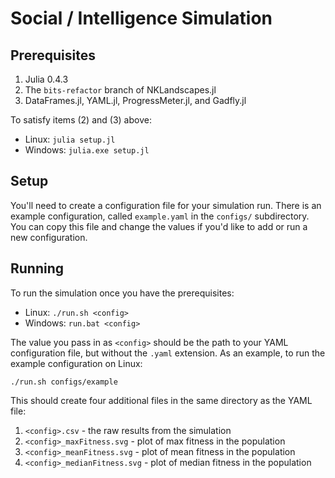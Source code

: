 # Social / Intelligence Simulation

## Prerequisites

  1. Julia 0.4.3
  2. The `bits-refactor` branch of NKLandscapes.jl
  3. DataFrames.jl, YAML.jl, ProgressMeter.jl, and Gadfly.jl

To satisfy items (2) and (3) above:

  * Linux: `julia setup.jl`
  * Windows: `julia.exe setup.jl`

## Setup

You'll need to create a configuration file for your simulation run. There is an
example configuration, called `example.yaml` in the `configs/` subdirectory.
You can copy this file and change the values if you'd like to add or run a new
configuration.

## Running

To run the simulation once you have the prerequisites:

  * Linux: `./run.sh <config>`
  * Windows: `run.bat <config>`

The value you pass in as `<config>` should be the path to your YAML
configuration file, but without the `.yaml` extension. As an example, to run
the example configuration on Linux:

```
./run.sh configs/example
```

This should create four additional files in the same directory as the YAML
file:

  1. `<config>.csv` - the raw results from the simulation
  2. `<config>_maxFitness.svg` - plot of max fitness in the population
  3. `<config>_meanFitness.svg` - plot of mean fitness in the population
  4. `<config>_medianFitness.svg` - plot of median fitness in the population

